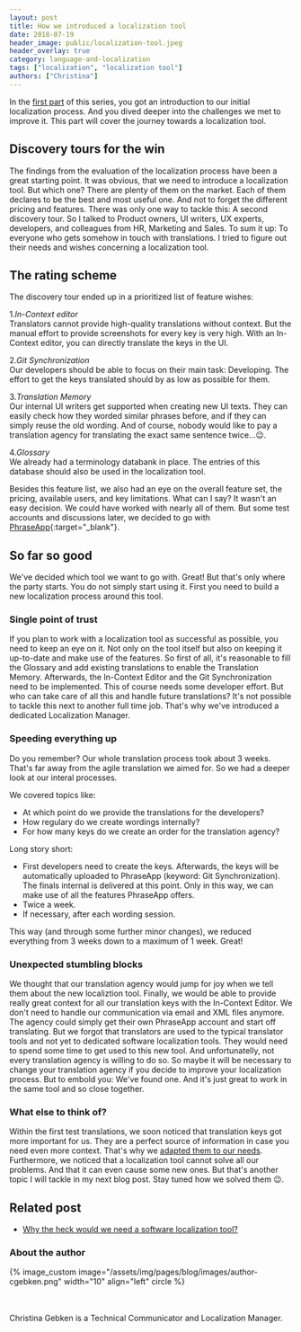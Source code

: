 ```yaml
---
layout: post
title: How we introduced a localization tool
date: 2018-07-19
header_image: public/localization-tool.jpeg
header_overlay: true
category: language-and-localization
tags: ["localization", "localization tool"]
authors: ["Christina"]
---
```


In the [first part](/blog/language-and-localization/why-the-heck-would-we-need-a-software-localization-tool/) of this series, you got an introduction to our initial localization process.
And you dived deeper into the challenges we met to improve it.
This part will cover the journey towards a localization tool.

## Discovery tours for the win

The findings from the evaluation of the localization process have been a great starting point.
It was obvious, that we need to introduce a localization tool.
But which one?
There are plenty of them on the market.
Each of them declares to be the best and most useful one.
And not to forget the different pricing and features.
There was only one way to tackle this: A second discovery tour.
So I talked to Product owners, UI writers, UX experts, developers, and colleagues from HR, Marketing and Sales.
To sum it up: To everyone who gets somehow in touch with translations.
I tried to figure out their needs and wishes concerning a localization tool.

## The rating scheme

The discovery tour ended up in a prioritized list of feature wishes:

1.*In-Context editor*   
Translators cannot provide high-quality translations without context.
But the manual effort to provide screenshots for every key is very high.
With an In-Context editor, you can directly translate the keys in the UI.

2.*Git Synchronization*   
Our developers should be able to focus on their main task: Developing.
The effort to get the keys translated should by as low as possible for them.

3.*Translation Memory*   
Our internal UI writers get supported when creating new UI texts.
They can easily check how they worded similar phrases before, and if they can simply reuse the old wording.
And of course, nobody would like to pay a translation agency for translating the exact same sentence twice...😉.

4.*Glossary*   
We already had a terminology databank in place.
The entries of this database should also be used in the localization tool.

Besides this feature list, we also had an eye on the overall feature set, the pricing, available users, and key limitations.
What can I say?
It wasn't an easy decision.
We could have worked with nearly all of them.
But some test accounts and discussions later, we decided to go with [PhraseApp](https://phraseapp.com/){:target="_blank"}.

## So far so good

We've decided which tool we want to go with.
Great!
But that's only where the party starts.
You do not simply start using it.
First you need to build a new localization process around this tool.

### Single point of trust

If you plan to work with a localization tool as successful as possible, you need to keep an eye on it.
Not only on the tool itself but also on keeping it up-to-date and make use of the features.
So first of all, it's reasonable to fill the Glossary and add existing translations to enable the Translation Memory.
Afterwards, the In-Context Editor and the Git Synchronization need to be implemented.
This of course needs some developer effort.
But who can take care of all this and handle future translations?
It's not possible to tackle this next to another full time job.
That's why we've introduced a dedicated Localization Manager.

### Speeding everything up

Do you remember?
Our whole translation process took about 3 weeks.
That's far away from the agile translation we aimed for.
So we had a deeper look at our interal processes.

We covered topics like:
* At which point do we provide the translations for the developers?
* How regulary do we create wordings internally?
* For how many keys do we create an order for the translation agency?

Long story short:
* First developers need to create the keys. Afterwards, the keys will be automatically uploaded to PhraseApp (keyword: Git Synchronization). The finals internal is delivered at this point. Only in this way, we can make use of all the features PhraseApp offers.
* Twice a week.
* If necessary, after each wording session.

This way (and through some further minor changes), we reduced everything from 3 weeks down to a maximum of 1 week. Great!

### Unexpected stumbling blocks

We thought that our translation agency would jump for joy when we tell them about the new localiztion tool.
Finally, we would be able to provide really great context for all our translation keys with the In-Context Editor.
We don't need to handle our communication via email and XML files anymore.
The agency could simply get their own PhraseApp account and start off translating.
But we forgot that translators are used to the typical translator tools and not yet to dedicated software localization tools.
They would need to spend some time to get used to this new tool.
And unfortunatelly, not every translation agency is willing to do so.
So maybe it will be necessary to change your translation agency if you decide to improve your localization process.
But to embold you: We've found one.
And it's just great to work in the same tool and so close together.

### What else to think of?

Within the first test translations, we soon noticed that translation keys got more important for us.
They are a perfect source of information in case you need even more context.
That's why we [adapted them to our needs](/blog/language-and-localization/why-you-should-invest-time-on-translation-keys/).
Furthermore, we noticed that a localization tool cannot solve all our problems.
And that it can even cause some new ones.
But that's another topic I will tackle in my next blog post.
Stay tuned how we solved them 😉.

## Related post

* [Why the heck would we need a software localization tool?](/blog/language-and-localization/why-the-heck-would-we-need-a-software-localization-tool/)

### About the author

{% image_custom image="/assets/img/pages/blog/images/author-cgebken.png" width="10" align="left" circle %}

<br>
<br>
Christina Gebken is a Technical Communicator and Localization Manager.
